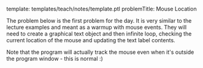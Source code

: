 template: templates/teach/notes/template.ptl
problemTitle: Mouse Location

The problem below is the first problem for the day.  It is very similar to the lecture examples and meant as a warmup with mouse events.  They will need to create a graphical text object and then infinite loop, checking the current location of the mouse and updating the text label contents.

Note that the program will actually track the mouse even when it's outside the program window - this is normal :)